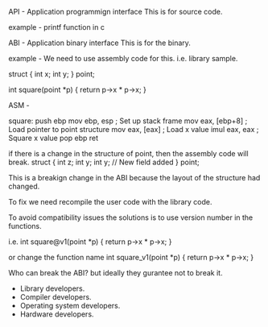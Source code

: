 API - Application programmign interface
    This is for source code.

example -
    printf function in c
    

ABI - Application binary interface
    This is for the binary.

example -
    We need to use assembly code for this.  i.e. library sample.


struct {
    int x;
    int y;
} point;

int square(point *p) {
    return p->x * p->x;
}

ASM -

square:
    push ebp
    mov ebp, esp ; Set up stack frame
    mov eax, [ebp+8]  ; Load pointer to point structure
    mov eax, [eax]    ; Load x value
    imul eax, eax     ; Square x value
    pop ebp
    ret

if there is a change in the structure of point, then the assembly code will break.
struct {
    int z;
    int y;
    int y; // New field added
} point;

This is a breakign change in the ABI because the layout of the structure had changed.

To fix we need recompile the user code with the library code.

To avoid compatibility issues the solutions is to use version number in the functions.

i.e. 
int square@v1(point *p) {
    return p->x * p->x;
}

or change the function name
int square_v1(point *p) {
    return p->x * p->x;
}

Who can break the ABI? but ideally they gurantee not to break it.
- Library developers. 
- Compiler developers.
- Operating system developers.
- Hardware developers.


